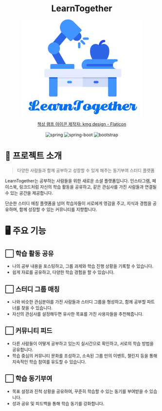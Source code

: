 <div align=center>
    <h1>LearnTogether</h1>
    <img alt="logo" src="intro_img/logo.png" style="width: 400px;"><br>
    <a href="https://www.flaticon.com/kr/free-icons/-" title="책상 램프 아이콘">책상 램프 아이콘 제작자: kmg design - Flaticon</a>
    <br><br>    
    <img alt="spring" src="https://img.shields.io/badge/Spring-6DB33F?style=for-the-badge&logo=Spring&logoColor=green">
    <img alt="spring-boot" src="https://img.shields.io/badge/Spring Boot-6DB33F?style=for-the-badge&logo=Spring Boot&logoColor=yellow">
    <img alt="bootstrap" src="https://img.shields.io/badge/Bootstrap-7952B3?style=for-the-badge&logo=Bootstrap&logoColor=white">

</div>


# 💙 프로젝트 소개
> 다양한 사람들과 함께 공부하고 성장할 수 있게 해주는 동기부여 스터디 플랫폼

LearnTogether는 공부하는 사람들을 위한 새로운 소셜 플랫폼입니다.
인스타그램, 페이스북, 링크드처럼 자신의 학습 활동을 공유하고, 같은 관심사를 가진 사람들과 연결될 수 있는 공간을 제공합니다.

단순한 스터디 매칭 플랫폼을 넘어 학습자들이 서로에게 영감을 주고, 지식과 경험을 공유하며, 함께 성장할 수 있는 커뮤니티를 지향합니다.

# 🖥 주요 기능
## ⬜ 학습 활동 공유
- 나의 공부 내용을 포스팅하고, 그룹 과제와 학습 진행 상황을 기록할 수 있습니다. 
- 쉽게 자료를 공유하고, 다양한 학습 경험을 할 수 있습니다.

## ⬜ 스터디 그룹 매칭
- 나와 비슷한 관심분야를 가진 사람들과 스터디 그룹을 형성하고, 함께 공부할 파트너를 찾을 수 있습니다. 
- 자신의 관심사를 설정해두면 유사한 목표를 가진 사용자들을 추천해줍니다.

## ⬜ 커뮤니티 피드
- 다른 사람들이 어떻게 공부하고 있는지 실시간으로 확인하고, 서로의 학습 방법을 공유합니다.
- 학습 중심의 커뮤니티 문화를 조성하고, 소속된 그룹 만의 이벤트, 챌린지 등을 통해 지속적인 학습 참여를 유도할 수 있습니다.

## ⬜ 학습 동기부여
- 목표 설정과 진척 상황을 공유하여, 꾸준히 학습할 수 있는 동기를 부여받을 수 있습니다.
- 성과 공유 및 피드백을 통해 학습 동기를 강화합니다.
